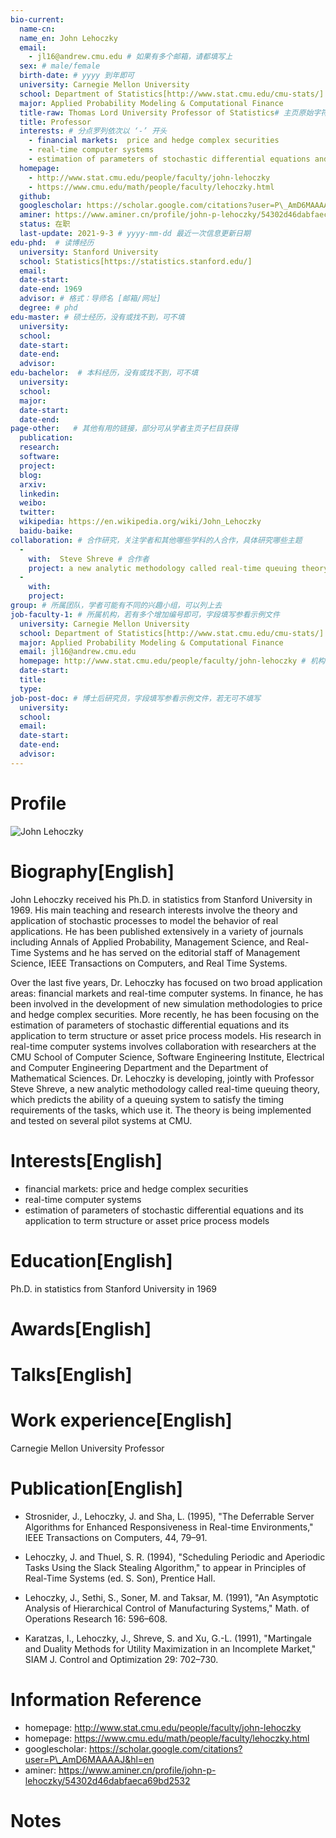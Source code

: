 ```yaml
---
bio-current:
  name-cn: 
  name_en: John Lehoczky
  email: 
    - jl16@andrew.cmu.edu # 如果有多个邮箱，请都填写上
  sex: # male/female
  birth-date: # yyyy 到年即可
  university: Carnegie Mellon University 
  school: Department of Statistics[http://www.stat.cmu.edu/cmu-stats/]
  major: Applied Probability Modeling & Computational Finance
  title-raw: Thomas Lord University Professor of Statistics# 主页原始字符串
  title: Professor
  interests: # 分点罗列依次以 ‘-’ 开头
    - financial markets:  price and hedge complex securities
    - real-time computer systems
    - estimation of parameters of stochastic differential equations and its application to term structure or asset price process models
  homepage: 
    - http://www.stat.cmu.edu/people/faculty/john-lehoczky 
    - https://www.cmu.edu/math/people/faculty/lehoczky.html
  github: 
  googlescholar: https://scholar.google.com/citations?user=P\_AmD6MAAAAJ&hl=en
  aminer: https://www.aminer.cn/profile/john-p-lehoczky/54302d46dabfaeca69bd2532
  status: 在职
  last-update: 2021-9-3 # yyyy-mm-dd 最近一次信息更新日期
edu-phd:  # 读博经历
  university: Stanford University
  school: Statistics[https://statistics.stanford.edu/]
  email: 
  date-start: 
  date-end: 1969
  advisor: # 格式：导师名 [邮箱/网址]
  degree: # phd
edu-master: # 硕士经历，没有或找不到，可不填
  university: 
  school: 
  date-start: 
  date-end: 
  advisor:
edu-bachelor:  # 本科经历，没有或找不到，可不填
  university: 
  school: 
  major: 
  date-start: 
  date-end: 
page-other:   # 其他有用的链接，部分可从学者主页子栏目获得
  publication: 
  research: 
  software: 
  project: 
  blog: 
  arxiv: 
  linkedin: 
  weibo:
  twitter:
  wikipedia: https://en.wikipedia.org/wiki/John_Lehoczky
  baidu-baike:
collaboration: # 合作研究，关注学者和其他哪些学科的人合作，具体研究哪些主题
  - 
    with:  Steve Shreve # 合作者
    project: a new analytic methodology called real-time queuing theory, which predicts the ability of a queuing system to satisfy the timing requirements of the tasks, which use it # 研究主题
  - 
    with: 
    project: 
group: # 所属团队，学者可能有不同的兴趣小组，可以列上去
job-faculty-1: # 所属机构，若有多个增加编号即可，字段填写参看示例文件
  university: Carnegie Mellon University 
  school: Department of Statistics[http://www.stat.cmu.edu/cmu-stats/]
  major: Applied Probability Modeling & Computational Finance
  email: jl16@andrew.cmu.edu
  homepage: http://www.stat.cmu.edu/people/faculty/john-lehoczky # 机构内学者主页
  date-start: 
  title: 
  type: 
job-post-doc: # 博士后研究员，字段填写参看示例文件，若无可不填写
  university: 
  school: 
  email: 
  date-start: 
  date-end: 
  advisor: 
---
```


# Profile

![John Lehoczky](http://www.stat.cmu.edu/sites/default/files/faculty_pictures/Lehoczky.png)

# Biography[English]
John Lehoczky received his Ph.D. in statistics from Stanford University in 1969. His main teaching and research interests involve the theory and application of stochastic processes to model the behavior of real applications. He has been published extensively in a variety of journals including Annals of Applied Probability, Management Science, and Real-Time Systems and he has served on the editorial staff of Management Science, IEEE Transactions on Computers, and Real Time Systems.

Over the last five years, Dr. Lehoczky has focused on two broad application areas: financial markets and real-time computer systems. In finance, he has been involved in the development of new simulation methodologies to price and hedge complex securities. More recently, he has been focusing on the estimation of parameters of stochastic differential equations and its application to term structure or asset price process models. His research in real-time computer systems involves collaboration with researchers at the CMU School of Computer Science, Software Engineering Institute, Electrical and Computer Engineering Department and the Department of Mathematical Sciences. Dr. Lehoczky is developing, jointly with Professor Steve Shreve, a new analytic methodology called real-time queuing theory, which predicts the ability of a queuing system to satisfy the timing requirements of the tasks, which use it. The theory is being implemented and tested on several pilot systems at CMU.


# Interests[English]
  - financial markets:  price and hedge complex securities
  - real-time computer systems
  - estimation of parameters of stochastic differential equations and its application to term structure or asset price process models

# Education[English]
Ph.D. in statistics from Stanford University in 1969

# Awards[English]


# Talks[English]


# Work experience[English]
Carnegie Mellon University Professor

# Publication[English]
  - Strosnider, J., Lehoczky, J. and Sha, L. (1995), "The Deferrable Server Algorithms for Enhanced Responsiveness in Real-time Environments," IEEE Transactions on Computers, 44, 79–91.

  - Lehoczky, J. and Thuel, S. R. (1994), "Scheduling Periodic and Aperiodic Tasks Using the Slack Stealing Algorithm," to appear in Principles of Real-Time Systems (ed. S. Son), Prentice Hall.

  - Lehoczky, J., Sethi, S., Soner, M. and Taksar, M. (1991), "An Asymptotic Analysis of Hierarchical Control of Manufacturing Systems," Math. of Operations Research 16: 596–608.

  - Karatzas, I., Lehoczky, J., Shreve, S. and Xu, G.-L. (1991), "Martingale and Duality Methods for Utility Maximization in an Incomplete Market," SIAM J. Control and Optimization 29: 702–730.

# Information Reference
  - homepage: http://www.stat.cmu.edu/people/faculty/john-lehoczky 
  - homepage: https://www.cmu.edu/math/people/faculty/lehoczky.html
  - googlescholar: https://scholar.google.com/citations?user=P\_AmD6MAAAAJ&hl=en
  - aminer: https://www.aminer.cn/profile/john-p-lehoczky/54302d46dabfaeca69bd2532

# Notes